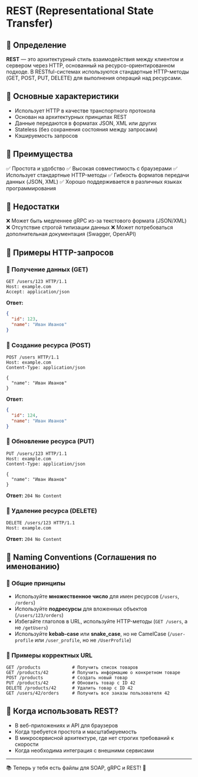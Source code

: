 # REST (Representational State Transfer)

## 📌 Определение
**REST** — это архитектурный стиль взаимодействия между клиентом и сервером через HTTP, основанный на ресурсо-ориентированном подходе. В RESTful-системах используются стандартные HTTP-методы (GET, POST, PUT, DELETE) для выполнения операций над ресурсами.

## 📌 Основные характеристики
- Использует HTTP в качестве транспортного протокола
- Основан на архитектурных принципах REST
- Данные передаются в форматах JSON, XML или других
- Stateless (без сохранения состояния между запросами)
- Кэшируемость запросов

## 📌 Преимущества
✅ Простота и удобство
✅ Высокая совместимость с браузерами
✅ Использует стандартные HTTP-методы
✅ Гибкость форматов передачи данных (JSON, XML)
✅ Хорошо поддерживается в различных языках программирования

## 📌 Недостатки
❌ Может быть медленнее gRPC из-за текстового формата (JSON/XML)
❌ Отсутствие строгой типизации данных
❌ Может потребоваться дополнительная документация (Swagger, OpenAPI)

## 📌 Примеры HTTP-запросов
### 🔹 Получение данных (GET)
```http
GET /users/123 HTTP/1.1
Host: example.com
Accept: application/json
```
**Ответ:**
```json
{
  "id": 123,
  "name": "Иван Иванов"
}
```

### 🔹 Создание ресурса (POST)
```http
POST /users HTTP/1.1
Host: example.com
Content-Type: application/json

{
  "name": "Иван Иванов"
}
```
**Ответ:**
```json
{
  "id": 124,
  "name": "Иван Иванов"
}
```

### 🔹 Обновление ресурса (PUT)
```http
PUT /users/123 HTTP/1.1
Host: example.com
Content-Type: application/json

{
  "name": "Иван Иванов"
}
```
**Ответ:** `204 No Content`

### 🔹 Удаление ресурса (DELETE)
```http
DELETE /users/123 HTTP/1.1
Host: example.com
```
**Ответ:** `204 No Content`

## 📌 Naming Conventions (Соглашения по именованию)
### 🔹 Общие принципы
- Используйте **множественное число** для имен ресурсов (`/users`, `/orders`)
- Используйте **подресурсы** для вложенных объектов (`/users/123/orders`)
- Избегайте глаголов в URL, используйте HTTP-методы (`GET /users`, а не `/getUsers`)
- Используйте **kebab-case** или **snake_case**, но не CamelCase (`/user-profile` или `/user_profile`, но не `/UserProfile`)

### 🔹 Примеры корректных URL
```http
GET /products            # Получить список товаров
GET /products/42         # Получить информацию о конкретном товаре
POST /products           # Создать новый товар
PUT /products/42         # Обновить товар с ID 42
DELETE /products/42      # Удалить товар с ID 42
GET /users/42/orders     # Получить все заказы пользователя 42
```

## 📌 Когда использовать REST?
- В веб-приложениях и API для браузеров
- Когда требуется простота и масштабируемость
- В микросервисной архитектуре, где нет строгих требований к скорости
- Когда необходима интеграция с внешними сервисами

---
📚 Теперь у тебя есть файлы для SOAP, gRPC и REST! 🚀

